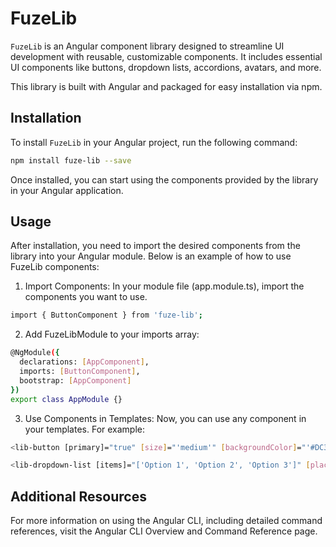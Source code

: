 # FuzeLib

`FuzeLib` is an Angular component library designed to streamline UI development with reusable, customizable components. It includes essential UI components like buttons, dropdown lists, accordions, avatars, and more.

This library is built with Angular and packaged for easy installation via npm.

## Installation

To install `FuzeLib` in your Angular project, run the following command:

```bash
npm install fuze-lib --save
```

Once installed, you can start using the components provided by the library in your Angular application.

## Usage

After installation, you need to import the desired components from the library into your Angular module. Below is an example of how to use FuzeLib components:

1. Import Components: In your module file (app.module.ts), import the components you want to use.
```bash
import { ButtonComponent } from 'fuze-lib';
```

2. Add FuzeLibModule to your imports array:
```bash
@NgModule({
  declarations: [AppComponent],
  imports: [ButtonComponent],
  bootstrap: [AppComponent]
})
export class AppModule {}
```

3. Use Components in Templates: Now, you can use any component in your templates. For example:
```bash
<lib-button [primary]="true" [size]="'medium'" [backgroundColor]="'#DC3E4E'" [borderRadius]="'1em'">Click Me</lib-button>

<lib-dropdown-list [items]="['Option 1', 'Option 2', 'Option 3']" [placeholder]="'Select an option'" (onSelect)="handleSelect($event)"></lib-dropdown-list>
```


## Additional Resources
For more information on using the Angular CLI, including detailed command references, visit the Angular CLI Overview and Command Reference page.
